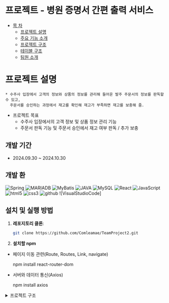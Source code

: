 # 프로젝트 - 병원 증명서 간편 출력 서비스

* [목 차](#-목-차)
    - [프로젝트 설명](#프로젝트-설명)   
    - [주요 기능 소개](#주요-기능-소개)   
    - [프로젝트 구조](#프로젝트-구조)   
    - [테이블 구조](#테이블-구조)
    - [팀원 소개](#팀원-소개)

# 프로젝트 설명
    * 수주사 입장에서 고객의 정보와 상품의 정보를 관리해 들어온 발주 주문서의 정보를 판독할 수 있고,
      주문서를 승인하는 과정에서 재고를 확인해 재고가 부족하면 재고를 보충해 줌. 
* 프로젝트 목표
    * 수주사 입장에서의 고객 정보 및 상품 정보 관리 기능
    * 주문서 판독 기능 및 주문서 승인에서 재고 여부 판독 / 추가 보충

## 개발 기간
- 2024.09.30 ~ 2024.10.30

## 개발 환

![Spring](https://img.shields.io/badge/Spring-6DB33F?style=flat-square&logo=Spring&logoColor=white)
![MARIADB](https://img.shields.io/badge/MARIADB-003545?style=flat-square&logo=MARIADB&logoColor=white)
![MyBatis](https://img.shields.io/badge/MyBatis-621773?style=flat-square&logo=MyBatis&logoColor=white)
![JAVA](https://img.shields.io/badge/Java-DE3723?style=flat-square&logo=JAVA&logoColor=white)
![MySQL](https://img.shields.io/badge/MySQL-4479A1?style=flat-square&logo=MySQL&logoColor=white)
![React](https://img.shields.io/badge/React-61DAFB?style=flat-square&logo=React&logoColor=white)
![JavaScript](https://img.shields.io/badge/JavaScript-F7DF1E?style=flat-square&logo=JavaScript&logoColor=white)
![html5](https://img.shields.io/badge/html5-E34F26?style=flat-square&logo=html5&logoColor=white)
![css3](https://img.shields.io/badge/css3-1572B6?style=flat-square&logo=css3&logoColor=white)
![github](https://img.shields.io/badge/github-181717?style=flat-square&logo=github&logoColor=white)
![VisualStudioCode]

## 설치 및 실행 방법

1. **레포지토리 클론**:
   ```bash
   git clone https://github.com/Comleamae/TeamProject2.git
   
2. **설치할 npm**

  - 페이지 이동 관련(Route, Routes, Link, navigate)
      
      npm install react-router-dom

 - 서버와 데이터 통신(Axios)
      
   npm install axios


<details><summary>프로젝트 구조</summary>

```plantext
            📦src
             ┣ 📂craft
             ┃ ┣ 📜NewBarChart.js
             ┃ ┗ 📜NewLineChart.js
             ┣ 📂layout
             ┃ ┣ 📜MainLayout.css
             ┃ ┣ 📜MainLayout.js
             ┃ ┣ 📜SubLayout.css
             ┃ ┗ 📜SubLayout.js
             ┣ 📂pages
             ┃ ┣ 📂orderPage
             ┃ ┃ ┣ 📜MangeCustomer.css
             ┃ ┃ ┣ 📜MangeCustomer.js -- 고객 등록 페이지
             ┃ ┃ ┣ 📜MangeItem.css
             ┃ ┃ ┣ 📜MangeItem.js --상품 등록 페이지
             ┃ ┃ ┣ 📜MangeOrdering.css
             ┃ ┃ ┗ 📜MangeOrdering.js -- 주문서 관리 페이지
             ┃ ┣ 📂otherFunctionPage
             ┃ ┃ ┣ 📜RequiresPage.css 
             ┃ ┃ ┣ 📜RequiresPage.js -- 재고 보충 페이지
             ┃ ┃ ┣ 📜SalesPage.css
             ┃ ┃ ┗ 📜SalesPage.js -- 매출 페이지
             ┃ ┣ 📂utils -- 각 페이지에서 사용하는 모달을 담은 폴더
             ┃ ┃ ┣ 📜EditCustomerModal.css
             ┃ ┃ ┣ 📜EditCustomerModal.js
             ┃ ┃ ┣ 📜EditItemModal.css
             ┃ ┃ ┣ 📜EditItemModal.js
             ┃ ┃ ┣ 📜ItemDetailModal.css
             ┃ ┃ ┣ 📜ItemDetailModal.js
             ┃ ┃ ┣ 📜OrderDetailModal.css
             ┃ ┃ ┣ 📜OrderDetailModal.js
             ┃ ┃ ┣ 📜SalesDetailModal.css
             ┃ ┃ ┗ 📜SalesDetailModal.js
             ┃ ┣ 📜DetailChart.css
             ┃ ┣ 📜DetailChart.js
             ┃ ┣ 📜Orders.css
             ┃ ┣ 📜Orders.js
             ┃ ┣ 📜TempChart.css
             ┃ ┗ 📜TempChart.js
             ┣ 📜App.css
             ┣ 📜App.js
             ┣ 📜App.test.js
             ┣ 📜index.css
             ┣ 📜index.js
             ┣ 📜logo.svg
             ┣ 📜reportWebVitals.js
             ┣ 📜reset.css
             ┗ 📜setupTests.js
</details>


<details><summary>ㅁㄴㅇㄻㅇㄴㄹ</summary></details>
